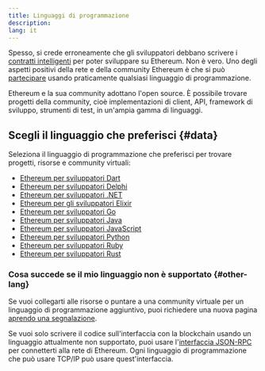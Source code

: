 ```yaml
---
title: Linguaggi di programmazione
description:
lang: it
---
```


Spesso, si crede erroneamente che gli sviluppatori debbano scrivere i [contratti intelligenti](/developers/docs/smart-contracts/) per poter sviluppare su Ethereum. Non è vero. Uno degli aspetti positivi della rete e della community Ethereum è che si può [partecipare](/community/) usando praticamente qualsiasi linguaggio di programmazione.

Ethereum e la sua community adottano l'open source. È possibile trovare progetti della community, cioè implementazioni di client, API, framework di sviluppo, strumenti di test, in un'ampia gamma di linguaggi.

## Scegli il linguaggio che preferisci {#data}

Seleziona il linguaggio di programmazione che preferisci per trovare progetti, risorse e community virtuali:

- [Ethereum per sviluppatori Dart](/developers/docs/programming-languages/dart/)
- [Ethereum per sviluppatori Delphi](/developers/docs/programming-languages/delphi/)
- [Ethereum per sviluppatori .NET](/developers/docs/programming-languages/dot-net/)
- [Ethereum per gli sviluppatori Elixir](/developers/docs/programming-languages/elixir/)
- [Ethereum per sviluppatori Go](/developers/docs/programming-languages/golang/)
- [Ethereum per sviluppatori Java](/developers/docs/programming-languages/java/)
- [Ethereum per sviluppatori JavaScript](/developers/docs/programming-languages/javascript/)
- [Ethereum per sviluppatori Python](/developers/docs/programming-languages/python/)
- [Ethereum per sviluppatori Ruby](/developers/docs/programming-languages/ruby/)
- [Ethereum per sviluppatori Rust](/developers/docs/programming-languages/rust/)

### Cosa succede se il mio linguaggio non è supportato {#other-lang}

Se vuoi collegarti alle risorse o puntare a una community virtuale per un linguaggio di programmazione aggiuntivo, puoi richiedere una nuova pagina [aprendo una segnalazione](https://github.com/ethereum/ethereum-org-website/issues/new/choose).

Se vuoi solo scrivere il codice sull'interfaccia con la blockchain usando un linguaggio attualmente non supportato, puoi usare l'[interfaccia JSON-RPC](/developers/docs/apis/json-rpc/) per connetterti alla rete di Ethereum. Ogni linguaggio di programmazione che può usare TCP/IP può usare quest'interfaccia.
